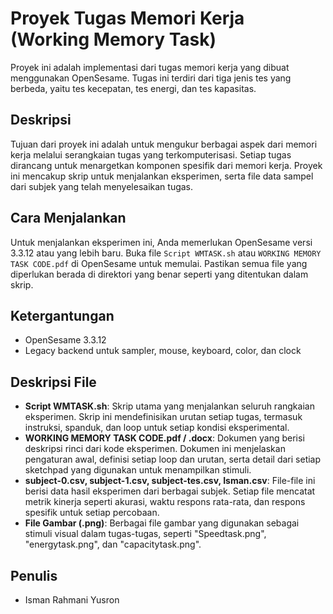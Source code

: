 # Proyek Tugas Memori Kerja (Working Memory Task)

Proyek ini adalah implementasi dari tugas memori kerja yang dibuat menggunakan OpenSesame. Tugas ini terdiri dari tiga jenis tes yang berbeda, yaitu tes kecepatan, tes energi, dan tes kapasitas.

## Deskripsi

Tujuan dari proyek ini adalah untuk mengukur berbagai aspek dari memori kerja melalui serangkaian tugas yang terkomputerisasi. Setiap tugas dirancang untuk menargetkan komponen spesifik dari memori kerja. Proyek ini mencakup skrip untuk menjalankan eksperimen, serta file data sampel dari subjek yang telah menyelesaikan tugas.

## Cara Menjalankan

Untuk menjalankan eksperimen ini, Anda memerlukan OpenSesame versi 3.3.12 atau yang lebih baru. Buka file `Script WMTASK.sh` atau `WORKING MEMORY TASK CODE.pdf` di OpenSesame untuk memulai. Pastikan semua file yang diperlukan berada di direktori yang benar seperti yang ditentukan dalam skrip.

## Ketergantungan

* OpenSesame 3.3.12
* Legacy backend untuk sampler, mouse, keyboard, color, dan clock

## Deskripsi File

* **Script WMTASK.sh**: Skrip utama yang menjalankan seluruh rangkaian eksperimen. Skrip ini mendefinisikan urutan setiap tugas, termasuk instruksi, spanduk, dan loop untuk setiap kondisi eksperimental.
* **WORKING MEMORY TASK CODE.pdf / .docx**: Dokumen yang berisi deskripsi rinci dari kode eksperimen. Dokumen ini menjelaskan pengaturan awal, definisi setiap loop dan urutan, serta detail dari setiap sketchpad yang digunakan untuk menampilkan stimuli.
* **subject-0.csv, subject-1.csv, subject-tes.csv, Isman.csv**: File-file ini berisi data hasil eksperimen dari berbagai subjek. Setiap file mencatat metrik kinerja seperti akurasi, waktu respons rata-rata, dan respons spesifik untuk setiap percobaan.
* **File Gambar (.png)**: Berbagai file gambar yang digunakan sebagai stimuli visual dalam tugas-tugas, seperti "Speedtask.png", "energytask.png", dan "capacitytask.png".

## Penulis

* Isman Rahmani Yusron
